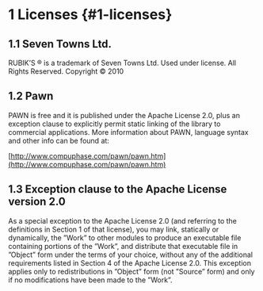 # 1 Licenses {#1-licenses}

## 1.1 Seven Towns Ltd.

RUBIK’S &reg; is a trademark of Seven Towns Ltd. Used under license. All Rights Reserved. Copyright &copy; 2010

## 1.2 Pawn

PAWN is free and it is published under the Apache License 2.0, plus an exception clause to explicitly permit static linking of the library to commercial applications. More information about PAWN, language syntax and other info can be found at:

[http://www.compuphase.com/pawn/pawn.htm](http://www.compuphase.com/pawn/pawn.htm)

## 1.3 Exception clause to the Apache License version 2.0

As a special exception to the Apache License 2.0 \(and referring to the definitions in Section 1 of that license\), you may link, statically or dynamically, the ”Work” to other modules to produce an executable file containing portions of the ”Work”, and distribute that executable file in ”Object” form under the terms of your choice, without any of the additional requirements listed in Section 4 of the Apache License 2.0. This exception applies only to redistributions in ”Object” form \(not ”Source” form\) and only if no modifications have been made to the ”Work”.

